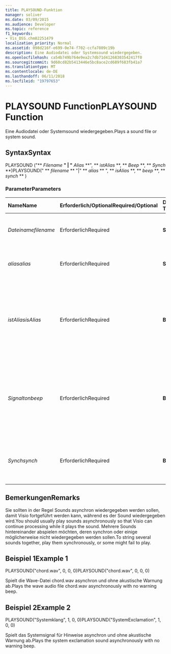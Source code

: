 ```yaml
---
title: PLAYSOUND-Funktion
manager: soliver
ms.date: 03/09/2015
ms.audience: Developer
ms.topic: reference
f1_keywords:
- Vis_DSS.chm82251479
localization_priority: Normal
ms.assetid: 098d216f-e699-0e74-f702-ccfa7809c19b
description: Eine Audiodatei oder Systemsound wiedergegeben.
ms.openlocfilehash: ca54b749b764e9ea2c7db71d41268303542417f0
ms.sourcegitcommit: 9d60cd82b5413446e5bc8ace2cd689f683fb41a7
ms.translationtype: MT
ms.contentlocale: de-DE
ms.lasthandoff: 06/11/2018
ms.locfileid: "19797653"
---
```

# <a name="playsound-function"></a><span data-ttu-id="da03f-103">PLAYSOUND Function</span><span class="sxs-lookup"><span data-stu-id="da03f-103">PLAYSOUND Function</span></span>

<span data-ttu-id="da03f-104">Eine Audiodatei oder Systemsound wiedergegeben.</span><span class="sxs-lookup"><span data-stu-id="da03f-104">Plays a sound file or system sound.</span></span> 
  
## <a name="syntax"></a><span data-ttu-id="da03f-105">Syntax</span><span class="sxs-lookup"><span data-stu-id="da03f-105">Syntax</span></span>

<span data-ttu-id="da03f-106">PLAYSOUND ("** *Filename* **" | "** *Alias* **", ** *istAlias* **, ** *Beep* **, ** *Synch* **)</span><span class="sxs-lookup"><span data-stu-id="da03f-106">PLAYSOUND(" ** *filename* ** "|" ** *alias* ** ", ** *isAlias* **, ** *beep* **, ** *synch* ** )</span></span> 
  
### <a name="parameters"></a><span data-ttu-id="da03f-107">Parameter</span><span class="sxs-lookup"><span data-stu-id="da03f-107">Parameters</span></span>

|<span data-ttu-id="da03f-108">**Name**</span><span class="sxs-lookup"><span data-stu-id="da03f-108">**Name**</span></span>|<span data-ttu-id="da03f-109">**Erforderlich/Optional**</span><span class="sxs-lookup"><span data-stu-id="da03f-109">**Required/Optional**</span></span>|<span data-ttu-id="da03f-110">**Datentyp**</span><span class="sxs-lookup"><span data-stu-id="da03f-110">**Data Type**</span></span>|<span data-ttu-id="da03f-111">**Beschreibung**</span><span class="sxs-lookup"><span data-stu-id="da03f-111">**Description**</span></span>|
|:-----|:-----|:-----|:-----|
| <span data-ttu-id="da03f-112">_Dateiname_</span><span class="sxs-lookup"><span data-stu-id="da03f-112">_filename_</span></span> <br/> |<span data-ttu-id="da03f-113">Erforderlich</span><span class="sxs-lookup"><span data-stu-id="da03f-113">Required</span></span>  <br/> |<span data-ttu-id="da03f-114">**String**</span><span class="sxs-lookup"><span data-stu-id="da03f-114">**String**</span></span> <br/> |<span data-ttu-id="da03f-115">Der Name der Audiodatei, die abgespielt werden soll.</span><span class="sxs-lookup"><span data-stu-id="da03f-115">The name of the sound file you want to play.</span></span>  <br/> |
| <span data-ttu-id="da03f-116">_alias_</span><span class="sxs-lookup"><span data-stu-id="da03f-116">_alias_</span></span> <br/> |<span data-ttu-id="da03f-117">Erforderlich</span><span class="sxs-lookup"><span data-stu-id="da03f-117">Required</span></span>  <br/> |<span data-ttu-id="da03f-118">**String**</span><span class="sxs-lookup"><span data-stu-id="da03f-118">**String**</span></span> <br/> | <span data-ttu-id="da03f-119">Ein Systemsignal, das durch einen Alias dargestellt wird.</span><span class="sxs-lookup"><span data-stu-id="da03f-119">A system sound represented by an alias.</span></span>  <br/> |
| <span data-ttu-id="da03f-120">_istAlias_</span><span class="sxs-lookup"><span data-stu-id="da03f-120">_isAlias_</span></span> <br/> |<span data-ttu-id="da03f-121">Erforderlich</span><span class="sxs-lookup"><span data-stu-id="da03f-121">Required</span></span>  <br/> |<span data-ttu-id="da03f-122">**Boolean**</span><span class="sxs-lookup"><span data-stu-id="da03f-122">**Boolean**</span></span> <br/> | <span data-ttu-id="da03f-123">Gibt an, ob der vorangegangene Ausdruck ein Alias oder ein Dateiname ist. Verwenden Sie einen Wert ungleich null zur Angabe eines Alias.</span><span class="sxs-lookup"><span data-stu-id="da03f-123">Specifies whether the preceding expression is an alias or file name; use a non-zero value to specify an alias.</span></span>  <br/> |
| <span data-ttu-id="da03f-124">_Signalton_</span><span class="sxs-lookup"><span data-stu-id="da03f-124">_beep_</span></span> <br/> |<span data-ttu-id="da03f-125">Erforderlich</span><span class="sxs-lookup"><span data-stu-id="da03f-125">Required</span></span>  <br/> |<span data-ttu-id="da03f-126">**Boolean**</span><span class="sxs-lookup"><span data-stu-id="da03f-126">**Boolean**</span></span> <br/> |<span data-ttu-id="da03f-127">Gibt an, ob Microsoft Visio eine akustische Meldung ausgibt, wenn der Sound nicht abgespielt werden kann. Verwenden Sie einen Wert ungleich null, um ein akustisches Signal zu veranlassen.</span><span class="sxs-lookup"><span data-stu-id="da03f-127">Specifies whether Microsoft Visio beeps when sound can't be played; use a non-zero number to beep.</span></span>  <br/> |
| <span data-ttu-id="da03f-128">_Synch_</span><span class="sxs-lookup"><span data-stu-id="da03f-128">_synch_</span></span> <br/> |<span data-ttu-id="da03f-129">Erforderlich</span><span class="sxs-lookup"><span data-stu-id="da03f-129">Required</span></span>  <br/> |<span data-ttu-id="da03f-130">**Boolean**</span><span class="sxs-lookup"><span data-stu-id="da03f-130">**Boolean**</span></span> <br/> |<span data-ttu-id="da03f-131">Bestimmt, ob Klänge asynchron (0) oder synchron (1) abgespielt werden.</span><span class="sxs-lookup"><span data-stu-id="da03f-131">Determines whether sounds are played asynchronously (0) or synchronously (1).</span></span>  <br/> |
   
## <a name="remarks"></a><span data-ttu-id="da03f-132">Bemerkungen</span><span class="sxs-lookup"><span data-stu-id="da03f-132">Remarks</span></span>

<span data-ttu-id="da03f-133">Sie sollten in der Regel Sounds asynchron wiedergegeben werden sollen, damit Visio fortgeführt werden kann, während es der Sound wiedergegeben wird.</span><span class="sxs-lookup"><span data-stu-id="da03f-133">You should usually play sounds asynchronously so that Visio can continue processing while it plays the sound.</span></span> <span data-ttu-id="da03f-134">Mehrere Sounds hintereinander abspielen möchten, deren synchron oder einige möglicherweise nicht wiedergegeben werden sollen.</span><span class="sxs-lookup"><span data-stu-id="da03f-134">To string several sounds together, play them synchronously, or some might fail to play.</span></span> 
  
## <a name="example-1"></a><span data-ttu-id="da03f-135">Beispiel 1</span><span class="sxs-lookup"><span data-stu-id="da03f-135">Example 1</span></span>

<span data-ttu-id="da03f-136">PLAYSOUND("chord.wav", 0, 0, 0)</span><span class="sxs-lookup"><span data-stu-id="da03f-136">PLAYSOUND("chord.wav", 0, 0, 0)</span></span>
  
<span data-ttu-id="da03f-137">Spielt die Wave-Datei chord.wav asynchron und ohne akustische Warnung ab.</span><span class="sxs-lookup"><span data-stu-id="da03f-137">Plays the wave audio file chord.wav asynchronously with no warning beep.</span></span>
  
## <a name="example-2"></a><span data-ttu-id="da03f-138">Beispiel 2</span><span class="sxs-lookup"><span data-stu-id="da03f-138">Example 2</span></span>

<span data-ttu-id="da03f-139">PLAYSOUND("Systemklang", 1, 0, 0)</span><span class="sxs-lookup"><span data-stu-id="da03f-139">PLAYSOUND("SystemExclamation", 1, 0, 0)</span></span>
  
<span data-ttu-id="da03f-140">Spielt das Systemsignal für Hinweise asynchron und ohne akustische Warnung ab.</span><span class="sxs-lookup"><span data-stu-id="da03f-140">Plays the system exclamation sound asynchronously with no warning beep.</span></span>
  

